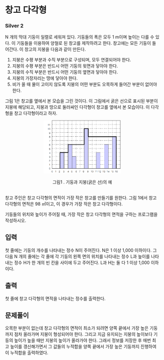 # 창고 다각형

### Silver 2

N 개의 막대 기둥이 일렬로 세워져 있다. 기둥들의 폭은 모두 1 m이며 높이는 다를 수 있다. 이 기둥들을 이용하여 양철로 된 창고를 제작하려고 한다. 창고에는 모든 기둥이 들어간다. 이 창고의 지붕을 다음과 같이 만든다.

1. 지붕은 수평 부분과 수직 부분으로 구성되며, 모두 연결되어야 한다.
1. 지붕의 수평 부분은 반드시 어떤 기둥의 윗면과 닿아야 한다.
1. 지붕의 수직 부분은 반드시 어떤 기둥의 옆면과 닿아야 한다.
1. 지붕의 가장자리는 땅에 닿아야 한다.
1. 비가 올 때 물이 고이지 않도록 지붕의 어떤 부분도 오목하게 들어간 부분이 없어야 한다.

그림 1은 창고를 옆에서 본 모습을 그린 것이다. 이 그림에서 굵은 선으로 표시된 부분이 지붕에 해당되고, 지붕과 땅으로 둘러싸인 다각형이 창고를 옆에서 본 모습이다. 이 다각형을 창고 다각형이라고 하자.

<p align=center>
    <img src='./cd.png' width='50%'>
</p>
<center>그림1 . 기둥과 지붕(굵은 선)의 예</center>
<br>

창고 주인은 창고 다각형의 면적이 가장 작은 창고를 만들기를 원한다. 그림 1에서 창고 다각형의 면적은 98 ㎡이고, 이 경우가 가장 작은 창고 다각형이다.

기둥들의 위치와 높이가 주어질 때, 가장 작은 창고 다각형의 면적을 구하는 프로그램을 작성하시오.

## 입력
첫 줄에는 기둥의 개수를 나타내는 정수 N이 주어진다. N은 1 이상 1,000 이하이다. 그 다음 N 개의 줄에는 각 줄에 각 기둥의 왼쪽 면의 위치를 나타내는 정수 L과 높이를 나타내는 정수 H가 한 개의 빈 칸을 사이에 두고 주어진다. L과 H는 둘 다 1 이상 1,000 이하이다.

## 출력
첫 줄에 창고 다각형의 면적을 나타내는 정수를 출력한다.

## 문제풀이
오목한 부분이 없는데 창고 다각형의 면적이 최소가 되려면 양쪽 끝에서 가장 높은 기둥까지 점차 올라가며 지붕이 형성되어야 한다. 그리고 지금 유지되는 지붕의 높이보다 기둥의 높이가 높을 때만 지붕의 높이가 올라가야 한다. 그래서 정보를 저장한 후 매번 최고 높이를 갱신해가면서 그 값들의 누적합을 양쪽 끝에서 가장 높은 기둥까지 진행하여 이 누적합을 출력하였다. 